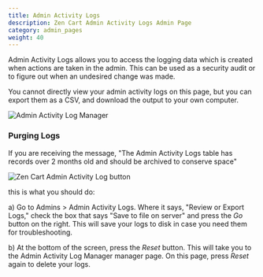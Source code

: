 ```yaml
---
title: Admin Activity Logs 
description: Zen Cart Admin Activity Logs Admin Page 
category: admin_pages
weight: 40 
---
```


Admin Activity Logs allows you to access the logging data which is 
created when actions are taken in the admin.  This can be used as a 
security audit or to figure out when an undesired change was made. 

You cannot directly view your admin activity logs on this page, but you
can export them as a CSV, and download the output to your own computer. 

![Admin Activity Log Manager](/images/admin_activity_logs.png) 

### Purging Logs

If you are receiving the message, "The Admin Activity Logs table has records over 2 months old and should be archived to conserve space" 

![Zen Cart Admin Activity Log button](/images/admin_activity_log.png) 

this is what you should do: 

a) Go to Admins > Admin Activity Logs.  Where it says, "Review or Export Logs," check the box that says "Save to file on server" and press the *Go* button
on the right.  This will save your logs to disk in case you need them for troubleshooting. 

b) At the bottom of the screen, press the *Reset* button.  This will
take you to the Admin Activity Log Manager manager page.  On this page, 
press *Reset* again to delete your logs.  

